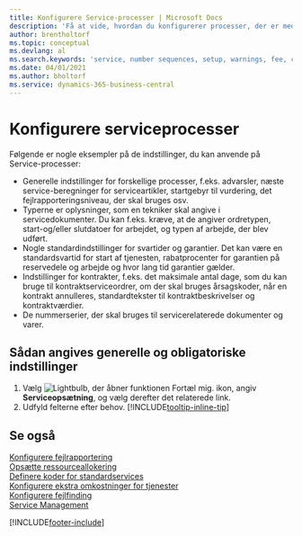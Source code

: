 ```yaml
---
title: Konfigurere Service-processer | Microsoft Docs
description: 'Få at vide, hvordan du konfigurerer processer, der er med til at sikre, at dine kunder er tilfredse med din kundeservice.'
author: brentholtorf
ms.topic: conceptual
ms.devlang: al
ms.search.keywords: 'service, number sequences, setup, warnings, fee, contracts, warranties'
ms.date: 04/01/2021
ms.author: bholtorf
ms.service: dynamics-365-business-central
---
```

# <a name="configure-service-processes"></a>Konfigurere serviceprocesser
Følgende er nogle eksempler på de indstillinger, du kan anvende på Service-processer:  
  
* Generelle indstillinger for forskellige processer, f.eks. advarsler, næste service-beregninger for serviceartikler, startgebyr til vurdering, det fejlrapporteringsniveau, der skal bruges osv.  
* Typerne er oplysninger, som en tekniker skal angive i servicedokumenter. Du kan f.eks. kræve, at de angiver ordretypen, start-og/eller slutdatoer for arbejdet, og typen af arbejde, der blev udført.  
* Nogle standardindstillinger for svartider og garantier. Det kan være en standardsvartid for start af tjenesten, rabatprocenter for garantien på reservedele og arbejde og hvor lang tid garantier gælder.  
* Indstillinger for kontrakter, f.eks. det maksimale antal dage, som du kan bruge til kontraktserviceordrer, om der skal bruges årsagskoder, når en kontrakt annulleres, standardtekster til kontraktbeskrivelser og kontraktværdier.  
* De nummerserier, der skal bruges til servicerelaterede dokumenter og varer.  

## <a name="to-enter-general-and-mandatory-settings"></a>Sådan angives generelle og obligatoriske indstillinger
1. Vælg ![Lightbulb, der åbner funktionen Fortæl mig.](media/ui-search/search_small.png "Fortæl mig, hvad du vil foretage dig") ikon, angiv **Serviceopsætning**, og vælg derefter det relaterede link.
2. Udfyld felterne efter behov. [!INCLUDE[tooltip-inline-tip](includes/tooltip-inline-tip_md.md)]  

## <a name="see-also"></a>Se også
[Konfigurere fejlrapportering](service-how-setup-fault-reporting.md)  
[Opsætte ressourceallokering](service-how-setup-resource-allocation.md)  
[Definere koder for standardservices](service-how-setup-service-coding.md)  
[Konfigurere ekstra omkostninger for tjenester](service-how-setup-service-costs-pricing.md)  
[Konfigurere fejlfinding](service-how-setup-troubleshooting.md)  
[Service Management](service-service.md)  


[!INCLUDE[footer-include](includes/footer-banner.md)]
